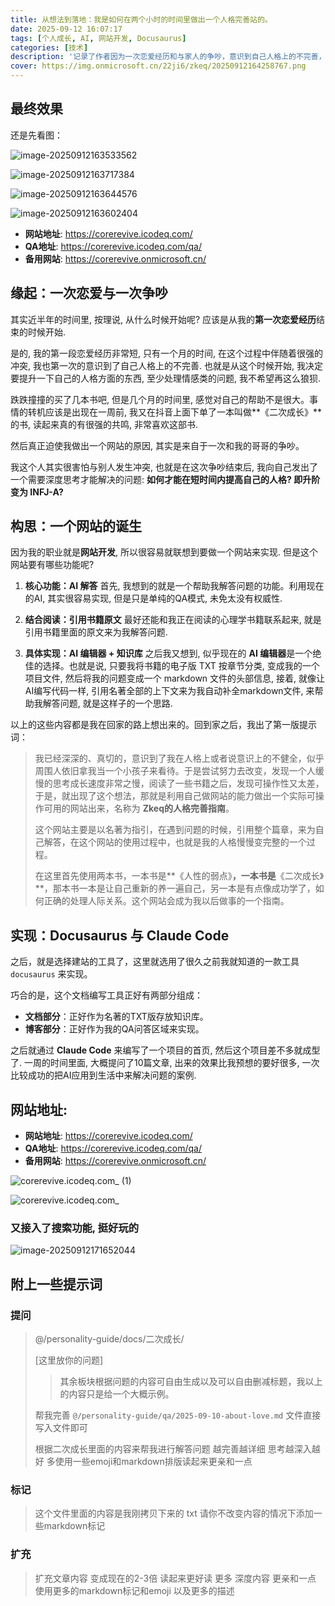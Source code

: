 ```yaml
---
title: 从想法到落地：我是如何在两个小时的时间里做出一个人格完善站的。
date: 2025-09-12 16:07:17
tags: [个人成长, AI, 网站开发, Docusaurus]
categories: [技术]
description: '记录了作者因为一次恋爱经历和与家人的争吵，意识到自己人格上的不完善，从而决定利用自己的网站开发技能，在两个小时内搭建一个“人格完善指南”网站的过程。'
cover: https://img.onmicrosoft.cn/22ji6/zkeq/20250912164258767.png
---
```


## 最终效果

还是先看图：

![image-20250912163533562](https://img.onmicrosoft.cn/22ji6/zkeq/20250912163533735.png)

![image-20250912163717384](https://img.onmicrosoft.cn/22ji6/zkeq/20250912163717625.png)

![image-20250912163644576](https://img.onmicrosoft.cn/22ji6/zkeq/20250912163644832.png)

![image-20250912163602404](https://img.onmicrosoft.cn/22ji6/zkeq/20250912163602637.png)

- **网站地址**: https://corerevive.icodeq.com/
- **QA地址**: https://corerevive.icodeq.com/qa/
- **备用网站**: https://corerevive.onmicrosoft.cn/

## 缘起：一次恋爱与一次争吵

其实近半年的时间里, 按理说, 从什么时候开始呢? 应该是从我的**第一次恋爱经历**结束的时候开始.

是的, 我的第一段恋爱经历非常短, 只有一个月的时间, 在这个过程中伴随着很强的冲突, 我也第一次的意识到了自己人格上的不完善. 也就是从这个时候开始, 我决定要提升一下自己的人格方面的东西, 至少处理情感类的问题, 我不希望再这么狼狈.

跌跌撞撞的买了几本书吧, 但是几个月的时间里, 感觉对自己的帮助不是很大。事情的转机应该是出现在一周前, 我又在抖音上面下单了一本叫做**《二次成长》**的书, 读起来真的有很强的共鸣, 非常喜欢这部书.

然后真正迫使我做出一个网站的原因, 其实是来自于一次和我的哥哥的争吵。

我这个人其实很害怕与别人发生冲突, 也就是在这次争吵结束后, 我向自己发出了一个需要深度思考才能解决的问题: **如何才能在短时间内提高自己的人格? 即升阶变为 INFJ-A?**

## 构思：一个网站的诞生

因为我的职业就是**网站开发**, 所以很容易就联想到要做一个网站来实现. 但是这个网站要有哪些功能呢?

1.  **核心功能：AI 解答**
    首先, 我想到的就是一个帮助我解答问题的功能。利用现在的AI, 其实很容易实现, 但是只是单纯的QA模式, 未免太没有权威性.

2.  **结合阅读：引用书籍原文**
    最好还能和我正在阅读的心理学书籍联系起来, 就是引用书籍里面的原文来为我解答问题.

3.  **具体实现：AI 编辑器 + 知识库**
    之后我又想到, 似乎现在的 **AI 编辑器**是一个绝佳的选择。也就是说, 只要我将书籍的电子版 TXT 按章节分类, 变成我的一个项目文件, 然后将我的问题变成一个 markdown 文件的头部信息, 接着, 就像让AI编写代码一样, 引用名著全部的上下文来为我自动补全markdown文件, 来帮助我解答问题, 就是这样子的一个思路.

以上的这些内容都是我在回家的路上想出来的。回到家之后，我出了第一版提示词：

> 我已经深深的、真切的，意识到了我在人格上或者说意识上的不健全，似乎周围人依旧拿我当一个小孩子来看待。于是尝试努力去改变，发现一个人缓慢的思考成长速度非常之慢，阅读了一些书籍之后，发现可操作性又太差，于是，就出现了这个想法，那就是利用自己做网站的能力做出一个实际可操作可用的网站出来，名称为 **Zkeq的人格完善指南**。
>
> 这个网站主要是以名著为指引，在遇到问题的时候，引用整个篇章，来为自己解答，在这个网站的使用过程中，也就是我的人格慢慢变完整的一个过程。
>
> 在这里首先使用两本书，一本书是**《人性的弱点》**，一本书是**《二次成长》**，那本书一本是让自己重新的养一遍自己，另一本是有点像成功学了，如何正确的处理人际关系。这个网站会成为我以后做事的一个指南。

## 实现：Docusaurus 与 Claude Code

之后，就是选择建站的工具了，这里就选用了很久之前我就知道的一款工具 `docusaurus` 来实现。

巧合的是，这个文档编写工具正好有两部分组成：

- **文档部分**：正好作为名著的TXT版存放知识库。
- **博客部分**：正好作为我的QA问答区域来实现。

之后就通过 **Claude Code** 来编写了一个项目的首页, 然后这个项目差不多就成型了. 一周的时间里面, 大概提问了10篇文章, 出来的效果比我预想的要好很多, 一次比较成功的把AI应用到生活中来解决问题的案例.

## 网站地址: 

- **网站地址**: https://corerevive.icodeq.com/
- **QA地址**: https://corerevive.icodeq.com/qa/
- **备用网站**: https://corerevive.onmicrosoft.cn/


![corerevive.icodeq.com_ (1)](https://img.onmicrosoft.cn/22ji6/zkeq/20250912163440948.png)

![corerevive.icodeq.com_](https://img.onmicrosoft.cn/22ji6/zkeq/20250912163440890.png)

### 又接入了搜索功能, 挺好玩的

![image-20250912171652044](https://img.onmicrosoft.cn/22ji6/zkeq/20250912171652804.png)

## 附上一些提示词

### 提问

> @/personality-guide/docs/二次成长/
>
> [这里放你的问题]
>
> > 其余板块根据问题的内容可自由生成以及可以自由删减标题，我以上的内容只是给一个大概示例。
>
> 帮我完善 `@/personality-guide/qa/2025-09-10-about-love.md` 文件直接写入文件即可
>
> 根据二次成长里面的内容来帮我进行解答问题 越完善越详细 思考越深入越好 多使用一些emoji和markdown排版读起来更亲和一点

### 标记

> 这个文件里面的内容是我刚拷贝下来的 txt 请你不改变内容的情况下添加一些markdown标记

### 扩充

> 扩充文章内容 变成现在的2-3倍 读起来更好读 更多 深度内容 更亲和一点 使用更多的markdown标记和emoji 以及更多的描述